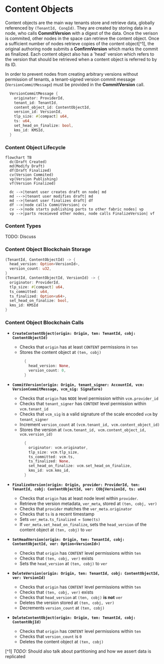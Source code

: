 # Content Objects
Content objects are the main way tenants store and retrieve data, globally referenced by `(TenantId, ConqId)`.
They are created by storing data in a node, who calls **CommitVersion** with a digest of the data.
Once the verison is commited, other nodes in the space can retrieve the content object.
Once a sufficient number of nodes retrieve copies of the content object[^1], the original authoring node submits a **ConfirmVersion** which marks the commit as finalized.
Each content object also has a 'head' version which refers to the version that should be retrieved when a content object is referred to by its ID.

In order to prevent nodes from creating arbitrary versions without permission of tenants, a tenant-signed version commit message (`VersionCommitMessage`) must be provided in the **CommitVersion** call.

```rust
  VersionCommitMessage {
    originator: ProviderId,
    tenant_id: TenantId,
    content_object_id: ContentObjectId,
    version_id: VersionId,
    tlp_size: #[compact] u64,
    ts: u64,
    set_head_on_finalize: bool,
    kms_id: KMSId,
  }
```

### Content Object Lifecycle
```mermaid
flowchart TB 
  dc(Draft Created)
  md(Modify Draft)
  df(Draft Finalized)
  cv(Version Commited)
  vp(Version Publishing)
  vf(Version Finalized)

  dc -->|tenant user creates draft on node| md
  md --->|tenant user modifies draft| md
  md -->|tenant user finalizes draft| df
  df -->|node calls CommitVersion| cv
  cv -->|node starts publishing parts to other fabric nodes| vp
  vp -->|parts receieved other nodes, node calls FinalizeVersion| vf

```

### Content Types
TODO: Discuss

### Content Object Blockchain Storage

```rust
(TenantId, ContentObjectId) -> {
  head_version: Option<VersionId>,
  version_count: u32,
}
(TenantId, ContentObjectId, VersionId) -> {
  originator: ProviderId,
  tlp_size: #[compact] u64,
  ts_committed: u64,
  ts_finalized: Option<u64>,
  set_head_on_finalize: bool,
  kms_id: KMSId
}
```

### Content Object Blockchain Calls

* **`CreateContentObject(origin: Origin, ten: TenantId, cobj: ContentObjectId)`**
  - Checks that `origin` has at least `CONTENT` permissions in `ten`
  - Stores the content object at `(ten, cobj)`
    ```rust
      {
        head_version: None,
        version_count: 0,
      }
    ```

* **`CommitVersion(origin: Origin, tenant_signer: AccountId, vcm: VersionCommitMessage, vcm_sig: Signature)`**
  - Checks that `origin` has `NODE` level permission within `vcm.provider_id`
  - Checks that `tenant_signer` has `CONTENT` level permission within `vcm.tenant_id`
  - Checks that `vcm_sig` is a valid signature of the scale encoded `vcm` by `tenant_signer`
  - Increment `version_count` at `(vcm.tenant_id, vcm.content_object_id)`
  - Stores the version at  `(vcm.tenant_id, vcm.content_object_id, vcm.version_id)` 
    ```rust
      {
        originator: vcm.originator,
        tlp_size: vcm.tlp_size,
        ts_committed: vcm.ts,
        ts_finalized: None,
        set_head_on_finalize: vcm.set_head_on_finalize,
        kms_id: vcm.kms_id,
      }
    ```

* **`FinalizeVersion(origin: Origin, provider: ProviderId, ten: TenantId, cobj: ContentObjectId, ver: CObjVersionId, ts: u64)`**
  - Checks that `origin` has at least node level within `provider`.
  - Retrieve the version metadata, `ver_meta`, stored at `(ten, cobj, ver)`
  - Checks that `provider` matches the `ver_meta.originator`
  - Checks that `ts` is a recent timestamp
  - Sets `ver_meta.ts_finalized = Some(ts)`
  - If `ver_meta.set_head_on_finalize`, sets the `head_version` of the content object at `(ten, cobj)` to `ver`

* **`SetHeadVersion(origin: Origin, ten: TenantId, cobj: ContentObjectId, ver: Option<VersionId>)`**
  - Checks that `origin` has `CONTENT` level permissions within `ten`
  - Checks that `(ten, cobj, ver)` exists
  - Sets the `head_version` at `(ten, cobj)` to `ver`

* **`DeleteVersion(origin: Origin, ten: TenantId, cobj: ContentObjectId, ver: VersionId)`**
  - Checks that `origin` has `CONTENT` level permissions within `ten`
  - Checks that `(ten, cobj, ver)` exists
  - Checks that `head_version` at `(ten, cobj)` **is not** `ver`
  - Deletes the version stored at `(ten, cobj, ver)`
  - Decrements `version_count` at `(ten, cobj)`

* **`DeleteContentObject(origin: Origin, ten: TenantId, cobj: ContentObjId)`**
  - Checks that `origin` has `CONTENT` level permissions within `ten`
  - Checks that `version_count` is `0`
  - Deletes the content object at `(ten, cobj)`

[^1] *TODO:* Should also talk about partitioning and how we assert data is replicated
